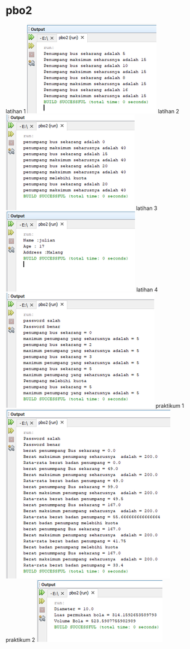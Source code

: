 # pbo2
latihan 1
![alt text](https://github.com/rezaalamsyah/pbo2/blob/master/1.PNG)
latihan 2
![alt text](https://github.com/rezaalamsyah/pbo2/blob/master/2.PNG)
latihan 3
![alt text](https://github.com/rezaalamsyah/pbo2/blob/master/3.PNG)
latihan 4
![alt text](https://github.com/rezaalamsyah/pbo2/blob/master/4.PNG)
praktikum 1
![alt text](https://github.com/rezaalamsyah/pbo2/blob/master/5.PNG)
praktikum 2
![alt text](https://github.com/rezaalamsyah/pbo2/blob/master/6.PNG)
